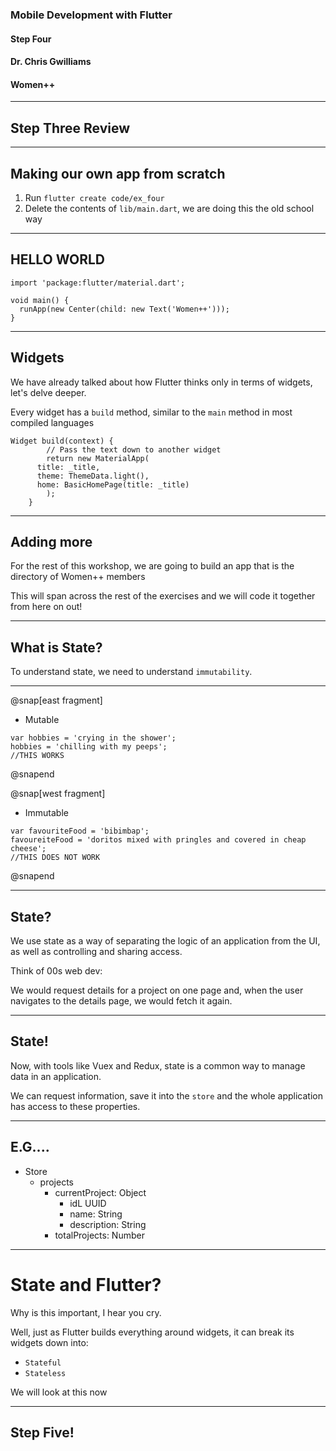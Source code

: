 ### Mobile Development with Flutter
#### Step Four
#### Dr. Chris Gwilliams
#### Women++

---

## Step Three Review

---

## Making our own app from scratch

1. Run `flutter create code/ex_four` 
2. Delete the contents of `lib/main.dart`, we are doing this the old school way

---

## HELLO WORLD

```
import 'package:flutter/material.dart';

void main() {
  runApp(new Center(child: new Text('Women++')));
}
```

---

## Widgets

We have already talked about how Flutter thinks only in terms of widgets, let's delve deeper.

Every widget has a `build` method, similar to the `main` method in most compiled languages

```
Widget build(context) {
		// Pass the text down to another widget
		return new MaterialApp(
      title: _title,
      theme: ThemeData.light(),
      home: BasicHomePage(title: _title)
		);
	}
```


---

## Adding more

For the rest of this workshop, we are going to build an app that is the directory of Women++ members

This will span across the rest of the exercises and we will code it together from here on out!

---

## What is State?

To understand state, we need to understand `immutability`. 

---

@snap[east fragment]
* Mutable

```
var hobbies = 'crying in the shower';
hobbies = 'chilling with my peeps';
//THIS WORKS
```
@snapend

@snap[west fragment]
* Immutable

```
var favouriteFood = 'bibimbap';
favoureiteFood = 'doritos mixed with pringles and covered in cheap cheese';
//THIS DOES NOT WORK
```
@snapend

---

## State?

We use state as a way of separating the logic of an application from the UI, as well as controlling and sharing access.

Think of 00s web dev:

We would request details for a project on one page and, when the user navigates to the details page, we would fetch it again.

---

## State!

Now, with tools like Vuex and Redux, state is a common way to manage data in an application.

We can request information, save it into the `store` and the whole application has access to these properties.

----

## E.G....

* Store
  * projects
    * currentProject: Object
      * idL UUID
      * name: String
      * description: String
    * totalProjects: Number

---

# State and Flutter?

Why is this important, I hear you cry.

Well, just as Flutter builds everything around widgets, it can break its widgets down into:
* `Stateful`
* `Stateless`

We will look at this now

---

## Step Five!










